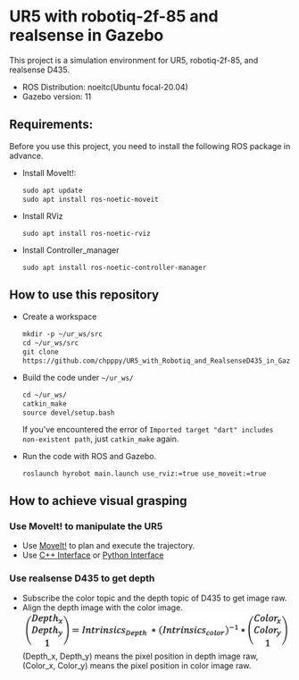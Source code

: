# UR5 with robotiq-2f-85 and realsense in Gazebo
This project is a simulation environment for UR5, robotiq-2f-85, and realsense D435.     
- ROS Distribution: noeitc(Ubuntu focal-20.04)    
- Gazebo version: 11     
## Requirements:   
Before you use this project, you need to install the following ROS package in advance.   
- Install MoveIt!:    
    ```
    sudo apt update
    sudo apt install ros-noetic-moveit
    ```
- Install RViz   
    ```
    sudo apt install ros-noetic-rviz
    ```
- Install Controller_manager
    ```
    sudo apt install ros-noetic-controller-manager
    ```
## How to use this repository    
- Create a workspace
    ```
    mkdir -p ~/ur_ws/src
    cd ~/ur_ws/src
    git clone https://github.com/chpppy/UR5_with_Robotiq_and_RealsenseD435_in_Gazebo.git
    ```
- Build the code under `~/ur_ws/`    
    ```
    cd ~/ur_ws/
    catkin_make
    source devel/setup.bash
    ```
    If you've encountered the error of ```Imported target "dart" includes non-existent path```,  just ```catkin_make``` again.

- Run the code with ROS and Gazebo.     
    ```
    roslaunch hyrobot main.launch use_rviz:=true use_moveit:=true
    ```
## How to achieve visual grasping
### Use MoveIt! to manipulate the UR5
- Use [MoveIt!](https://moveit.github.io/moveit_tutorials/) to plan and execute the trajectory.
- Use [C++ Interface](https://github.com/moveit/moveit_tutorials/blob/master/doc/move_group_interface/src/move_group_interface_tutorial.cpp) or [Python Interface](https://github.com/moveit/moveit_tutorials/blob/master/doc/move_group_python_interface/scripts/move_group_python_interface_tutorial.py)
### Use realsense D435 to get depth
- Subscribe the color topic and the depth topic of D435 to get image raw.
- Align the depth image with the color image.   
    ![Method](Align.png)     
(Depth_x, Depth_y) means the pixel position in depth image raw, (Color_x, Color_y) means the pixel position in color image raw.
